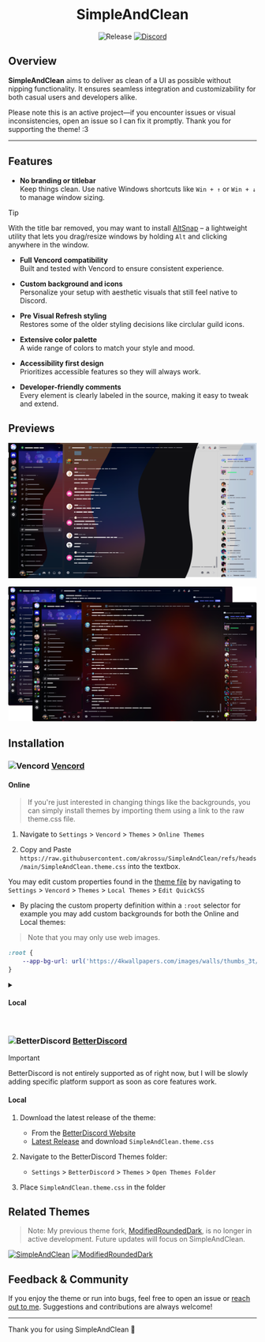 <div align="center">
<h1>SimpleAndClean</h1>

![Release](https://img.shields.io/github/release/akrossu/SimpleAndClean?logo=github&include_prereleases=&sort=semver&color=62b061&style=flat-square) [![Discord](https://img.shields.io/discord/344266404993826817?logo=discord&logoColor=white&label=discord&color=7289DA&style=flat-square)](https://discord.gg/ANgfZVa)

</div>

## Overview

**SimpleAndClean** aims to deliver as clean of a UI as possible without nipping functionality. It ensures seamless integration and customizability for both casual users and developers alike.

Please note this is an active project—if you encounter issues or visual inconsistencies, open an issue so I can fix it promptly. Thank you for supporting the theme! :3

---

## Features

- **No branding or titlebar**  
  Keep things clean. Use native Windows shortcuts like `Win + ↑` or `Win + ↓` to manage window sizing.
> [!TIP]
> With the title bar removed, you may want to install [AltSnap](https://github.com/RafaelBergson/AltSnap) – a lightweight utility that lets you drag/resize windows by holding `Alt` and clicking anywhere in the window.

- **Full Vencord compatibility**  
  Built and tested with Vencord to ensure consistent experience.

- **Custom background and icons**  
  Personalize your setup with aesthetic visuals that still feel native to Discord.
  
- **Pre Visual Refresh styling**  
  Restores some of the older styling decisions like circlular guild icons.
  
- **Extensive color palette**  
  A wide range of colors to match your style and mood.

- **Accessibility first design**  
  Prioritizes accessible features so they will always work.

- **Developer-friendly comments**  
  Every element is clearly labeled in the source, making it easy to tweak and extend.

## Previews

![Banner](https://github.com/akrossu/SimpleAndClean/blob/main/src/resources/preview1.png?raw=true)

![subBanner](https://github.com/akrossu/SimpleAndClean/blob/main/src/resources/preview2.png?raw=true)

## Installation

### ![Vencord](https://camo.githubusercontent.com/a8c728c8a3c92c7ac59e8c811da0e9a00513661c22f6fa4419ed4fbad662cc30/68747470733a2f2f646973636f72642d657874656e73696f6e732e6769746875622e696f2f6173736574732f69636f6e732f76656e636f72642e676966) [Vencord](https://vencord.dev/)

#### Online

> If you're just interested in changing things like the backgrounds, you can simply install themes by importing them using a link to the raw theme.css file.

1. Navigate to `Settings` > `Vencord` > `Themes` > `Online Themes`

3. Copy and Paste `https://raw.githubusercontent.com/akrossu/SimpleAndClean/refs/heads/main/SimpleAndClean.theme.css` into the textbox.

You may edit custom properties found in the [theme file](https://akross.dev/SimpleAndClean/SimpleAndClean.theme.css) by navigating to `Settings` > `Vencord` > `Themes` > `Local Themes` > `Edit QuickCSS`
  - By placing the custom property definition within a `:root` selector for example you may add custom backgrounds for both the Online and Local themes:
> Note that you may only use web images.
```css
:root {
    --app-bg-url: url('https://4kwallpapers.com/images/walls/thumbs_3t/5669.jpg') !important;
}
```
<details>

<summary><h4>Local</h4></summary>

1. Head over to the [Latest Release](https://github.com/akrossu/SimpleAndClean/releases) and download `SimpleAndClean.theme.css`

2. Navigate to the Vencord Themes folder:
    - `Settings` > `Vencord` > `Themes` > `Local Themes` > `Open Themes Folder`

3. Place `SimpleAndClean.theme.css` in the folder

4. Make sure to click `Load Missing Themes` to load your new theme!

</details>

<br/>


### ![BetterDiscord](https://camo.githubusercontent.com/7d1f99fb97e9ddfc29029b00bed5b0e72f659aa321a8745c60c382e26ee67c35/68747470733a2f2f646973636f72642d657874656e73696f6e732e6769746875622e696f2f6173736574732f69636f6e732f626574746572646973636f72642e706e67) [BetterDiscord](https://betterdiscord.app/)

> [!IMPORTANT]
> BetterDiscord is not entirely supported as of right now, but I will be slowly adding specific platform support as soon as core features work.

#### Local

1. Download the latest release of the theme:
    - From the [BetterDiscord Website](https://betterdiscord.app/theme/)
    - [Latest Release](https://github.com/akrossu/SimpleAndClean/releases) and download `SimpleAndClean.theme.css`

2. Navigate to the BetterDiscord Themes folder:
    - `Settings` > `BetterDiscord` > `Themes` > `Open Themes Folder`

3. Place `SimpleAndClean.theme.css` in the folder

## Related Themes

> Note: My previous theme fork, [ModifiedRoundedDark](https://github.com/akrossu/ModifiedRoundedDark), is no longer in active development. Future updates will focus on SimpleAndClean.

[![SimpleAndClean](https://github-readme-stats.vercel.app/api/pin/?username=akrossu&repo=SimpleAndClean&bg_color=1B1D23&title_color=FFFFFF&text_color=AAAAAA&icon_color=D68881&hide_border=true)](https://github.com/akrossu/SimpleAndClean) [![ModifiedRoundedDark](https://github-readme-stats.vercel.app/api/pin/?username=akrossu&repo=modifiedroundeddark&bg_color=1B1D23&title_color=FFFFFF&text_color=AAAAAA&icon_color=D68881&hide_border=true)](https://github.com/akrossu/ModifiedRoundedDark)

## Feedback & Community

If you enjoy the theme or run into bugs, feel free to open an issue or [reach out to me](https://discordapp.com/users/282593436803268618). Suggestions and contributions are always welcome!

---

Thank you for using SimpleAndClean 💚
